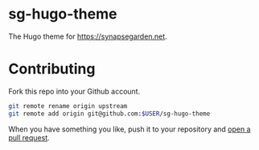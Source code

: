 # sg-hugo-theme
The Hugo theme for https://synapsegarden.net.

# Contributing

Fork this repo into your Github account.

```bash
git remote rename origin upstream
git remote add origin git@github.com:$USER/sg-hugo-theme
```

When you have something you like, push it to your repository and
[open a pull request](https://help.github.com/articles/using-pull-requests/).
